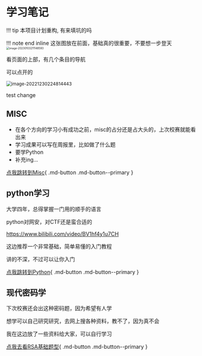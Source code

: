 # 学习笔记

!!! tip
    本项目计划重构, 有来填坑的吗


!!! note end inline
    这张图放在前面，基础真的很重要，不要想一步登天
    <img src="https://file.shenghuo2.top/typecho/202301032111969.png" alt="image-20230103211148593" style="zoom:50%;" />

看页面的上部，有几个条目的导航

可以点开的

<img src="https://file.shenghuo2.top/typecho/202212302248516.png" alt="image-20221230224814443" style="zoom:85%;" />


test change

## **MISC**

* 在各个方向的学习小有成功之前，misc的占分还是占大头的，上次校赛就能看出来
* 学习成果可以写在周报里，比如做了什么题
* 要学Python
* 补充ing...

[点我跳转到Misc](./MISC/learn/){ .md-button .md-button--primary }

## **python学习**

大学四年，总得掌握一门用的顺手的语言

python对网安，对CTF还是蛮合适的

https://www.bilibili.com/video/BV1hf4y1u7CH

这边推荐一个非常基础，简单易懂的入门教程

讲的不深，不过可以让你入门

[点我跳转到Python](./python/){ .md-button .md-button--primary }

## 现代密码学

下次校赛还会出这种密码题，因为希望有人学

想学可以自己研究研究，去网上搜各种资料，教不了，因为真不会

我在这边放了一些资料给大家，可以自行学习

[点我去看RSA基础题型](./01RSA基础篇/){ .md-button .md-button--primary }
